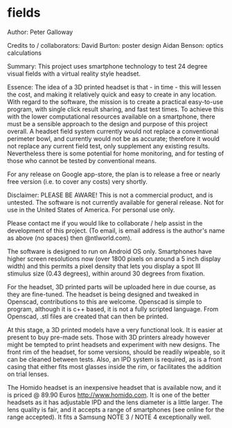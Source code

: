 # fields
Author: Peter Galloway

Credits to / collaborators: 
David Burton: poster design
Aidan Benson: optics calculations

Summary: This project uses smartphone technology to test 24 degree visual fields with a virtual reality style headset.

Essence: The idea of a 3D printed headset is that - in time - this will lessen the cost, and making it relatively quick and easy to create in any location. With regard to the software, the mission is to create a practical easy-to-use program, with single click result sharing, and fast test times. To achieve this with the lower computational resources available on a smartphone, there must be a sensible approach to the design and purpose of this project overall. A headset field system currently would not replace a conventional perimeter bowl, and currently would not be as accurate; therefore it would not replace any current field test, only supplement any existing results. Nevertheless there is some potential for home monitoring, and for testing of those who cannot be tested by conventional means.

For any release on Google app-store, the plan is to release a free or nearly free version (i.e. to cover any costs) very shortly.

Disclaimer: PLEASE BE AWARE! This is not a commercial product, and is untested. The software is not currently available for general release. Not for use in the United States of America. For personal use only.

Please contact me if you would like to collaborate / help assist in the development of this project. (To email, is email address is the author's name as above (no spaces) then @ntlworld.com).

The software is designed to run on Android OS only. Smartphones have higher screen resolutions now (over 1800 pixels on around a 5 inch display width) and this permits a pixel density that lets you display a spot III stimulus size (0.43 degrees), within 
around 30 degrees from fixation.

For the headset, 3D printed parts will be uploaded here in due course, as they are fine-tuned. The headset is being designed and tweaked in Openscad, contributions to this are welcome. Openscad is simple to program, although it is c++ based, it is not a fully scripted language. From Openscad, .stl files are created that can then be printed.

At this stage, a 3D printed models have a very functional look. It is easier at present to buy pre-made sets. Those with 3D printers already however might be tempted to print headsets and experiment with new designs. The front rim of the headset, for some versions, should be readily wipeable, so it can be cleaned between tests. Also, an IPD system is required, as is a front casing that either fits most glasses inside the rim, or facilitates the addition on trial lenses.

The Homido headset is an inexpensive headset that is available now, and it is priced @ 89.90 Euros http://www.homido.com. It is one of the better headsets as it has adjustable IPD and the lens diameter is a little larger. The lens quality is fair, and it accepts a range of smartphones (see online for the range accepted). It fits a Samsung NOTE 3 / NOTE 4 exceptionally well. 
